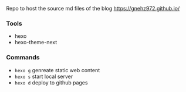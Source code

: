 Repo to host the source md files of the blog https://gnehz972.github.io/

### Tools
- hexo
- hexo-theme-next

### Commands
- `hexo g` genreate static web content
- `hexo s` start local server
- `hexo d` deploy to github pages
